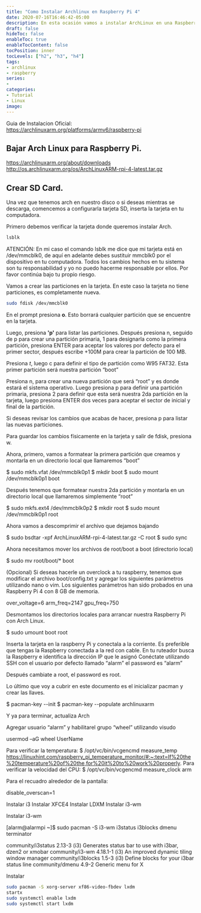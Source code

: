 ```yaml
---
title: "Como Instalar Archlinux en Raspberry Pi 4"
date: 2020-07-16T16:46:42-05:00
description: En esta ocasión vamos a instalar ArchLinux en una Raspberry Pi 4, la Raspberry que estoy utilizand tiene 8GB de memoria.
draft: false
hideToc: false
enableToc: true
enableTocContent: false
tocPosition: inner
tocLevels: ["h2", "h3", "h4"]
tags:
- archlinux
- raspberry
series:
-
categories:
- Tutorial
- Linux
image:
---
```


Guia de Instalacion Oficial: https://archlinuxarm.org/platforms/armv6/raspberry-pi

## Bajar Arch Linux para Raspberry Pi.

https://archlinuxarm.org/about/downloads
http://os.archlinuxarm.org/os/ArchLinuxARM-rpi-4-latest.tar.gz

## Crear SD Card.
Una vez que tenemos arch en nuestro disco o si deseas mientras se descarga, comencemos a configurarla tarjeta SD, inserta la tarjeta en tu computadora.

Primero debemos verificar la tarjeta donde queremos instalar Arch.

```bash
lsblk
```

ATENCIÓN: En mi caso el comando lsblk me dice que mi tarjeta está en /dev/mmcblk0, de aquí en adelante debes sustituir mmcblk0 por el dispositivo en tu computadora. Todos los cambios hechos en tu sistema son tu responsabilidad y yo no puedo hacerme responsable por ellos. Por favor continúa bajo tu propio riesgo.

Vamos a crear las particiones en la tarjeta. En este caso la tarjeta no tiene particiones, es completamente nueva.

```bash
sudo fdisk /dev/mmcblk0
```

En el prompt presiona __o__.
Esto borrará cualquier partición que se encuentre en la tarjeta.

Luego, presiona **'p'** para listar las particiones.
Después presiona n, seguido de p para crear una partición primaria, 1 para designarla como la primera partición, presiona ENTER para aceptar los valores por defecto para el primer sector, después escribe +100M para crear la partición de 100 MB.

Presiona *t*, luego c para definir el tipo de partición como W95 FAT32. Esta primer partición será nuestra partición “boot”

Presiona n, para crear una nueva partición que será “root” y es donde estará el sistema operativo. Luego presiona p para definir una partición primaria, presiona 2 para definir que esta será nuestra 2da partición en la tarjeta, luego presiona ENTER dos veces para aceptar el sector de inicial y final de la partición.

Si deseas revisar los cambios que acabas de hacer, presiona p para listar las nuevas particiones.

Para guardar los cambios físicamente en la tarjeta y salir de fdisk, presiona w.

Ahora, primero, vamos a formatear la primera partición que creamos y montarla en un directorio local que llamaremos “boot”

$ sudo mkfs.vfat /dev/mmcblk0p1
$ mkdir boot
$ sudo mount /dev/mmcblk0p1 boot


Después tenemos que formatear nuestra 2da partición y montarla en un directorio local que llamaremos simplemente “root”

$ sudo mkfs.ext4 /dev/mmcblk0p2
$ mkdir root
$ sudo mount /dev/mmcblk0p1 root


Ahora vamos a descomprimir el archivo que dejamos bajando

$ sudo bsdtar -xpf ArchLinuxARM-rpi-4-latest.tar.gz -C root
$ sudo sync




Ahora necesitamos mover los archivos de root/boot a boot (directorio local)

$ sudo mv root/boot/* boot

(Opcional) Si deseas hacerle un overclock a tu raspberry, tenemos que modificar el archivo boot/config.txt y agregar los siguientes parámetros utilizando nano o vim.
Los siguientes parámetros han sido probados en una Raspberry Pi 4 con 8 GB de memoria.

over_voltage=6
arm_freq=2147
gpu_freq=750


Desmontamos los directorios locales para arrancar nuestra Raspberry Pi con Arch Linux.

$ sudo umount boot root

Inserta la tarjeta en la raspberry Pi y conectala a la corriente. Es preferible que tengas la Raspberry conectada a la red con cable.
En tu ruteador busca la Raspberry e identifica la dirección IP que le asignó
Conéctate utilizando SSH con el usuario por defecto llamado “alarm” el password es “alarm”

Después cambiate a root, el password es root.

Lo último que voy a cubrir en este documento es el inicializar pacman y crear las llaves.

$ pacman-key --init
$ pacman-key --populate archlinuxarm


Y ya para terminar, actualiza Arch





Agregar usuario “alarm” y habilitarel grupo “wheel” utilizando visudo

usermod –aG wheel UserName

Para verificar la temperatura:
$ /opt/vc/bin/vcgencmd measure_temp
https://linuxhint.com/raspberry_pi_temperature_monitor/#:~:text=If%20the%20temperature%20of%20the,for%20it%20to%20work%20properly.
Para verificar la velocidad del CPU:
$ /opt/vc/bin/vcgencmd measure_clock arm

Para el recuadro alrededor de la pantalla:

disable_overscan=1

Instalar i3
Instalar XFCE4
Instalar LDXM
Instalar i3-wm


Instalar i3-wm

[alarm@alarmpi ~]$ sudo pacman -S i3-wm i3status i3blocks dmenu terminator



community/i3status 2.13-3 (i3)
   Generates status bar to use with i3bar, dzen2 or xmobar
community/i3-wm 4.18.1-1 (i3)
   An improved dynamic tiling window manager
community/i3blocks 1.5-3 (i3)
   Define blocks for your i3bar status line
community/dmenu 4.9-2
   Generic menu for X

Instalar 

```bash
sudo pacman -S xorg-server xf86-video-fbdev lxdm
startx
sudo systemctl enable lxdm
sudo systemctl start lxdm
```